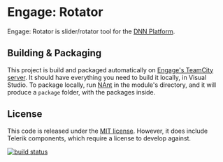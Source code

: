 Engage: Rotator
===============

Engage: Rotator is slider/rotator tool for the 
[DNN Platform](http://www.dnnsoftware.com/).

Building & Packaging
--------------------

This project is build and packaged automatically on 
[Engage's TeamCity server](http://teamcity.engagesoftware.com). It should have 
everything you need to build it locally, in Visual Studio.  To package locally, 
run [NAnt](http://nant.sourceforge.net/) in the module's directory, and it will 
produce a `package` folder, with the packages inside.

License
-------

This code is released under the [MIT license](Source/Licenses/EULA-Free.txt).  However,
it does include Telerik components, which require a license to develop against.

<a href="https://teamcity.engagesoftware.com/">
  <img src="https://teamcity.engagesoftware.com/app/rest/builds/buildType:%28id:EngageRotator_Ci%29/statusIcon" alt="build status" />
</a>